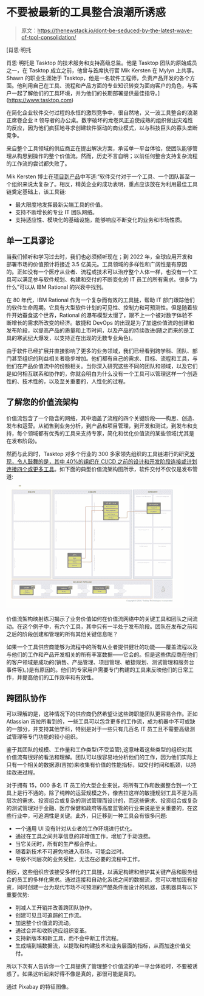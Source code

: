 # 不要被最新的工具整合浪潮所诱惑

> 原文：<https://thenewstack.io/dont-be-seduced-by-the-latest-wave-of-tool-consolidation/>

[](https://www.tasktop.com)

 [肖恩·明托

肖恩·明托是 Tasktop 的技术服务和支持高级总监。他是 Tasktop 团队的原始成员之一，在 Tasktop 成立之前，他曾与首席执行官 Mik Kersten 在 Mylyn 上共事。Shawn 的职业生涯始于 Tasktop，他是一名软件工程师，负责产品开发的各个方面。他利用自己在工具、流程和产品方面的专业知识转变为面向客户的角色，与客户一起了解他们的工具环境，并为他们的长期部署提供最佳指导。](https://www.tasktop.com) [](https://www.tasktop.com)

在简化企业软件交付过程的永恒的激烈竞争中，很自然地，又一波工具整合的浪潮正席卷企业 it 领导者的办公桌。数字破坏的龙卷风正迫使成熟的组织做出灾难性的反应，因为他们疯狂地寻求创建软件驱动的商业模式，以与科技巨头的寡头垄断竞争。

来自整个工具领域的供应商正在提出解决方案，承诺单一平台体验，使团队能够管理从构思到操作的整个价值流。然而，历史不言自明；以前任何整合支持复杂流程的工作流的尝试都失败了。

Mik Kersten 博士在[项目到产品](http://projecttoproduct.org/)中写道:“软件交付对于一个工具、一个团队甚至一个组织来说太复杂了。相反，精英企业的成功表明，重点应该放在为利用最佳工具链奠定基础上，该工具链:

*   最大限度地发挥最新尖端工具的价值。
*   支持不断增长的专业 IT 团队网络。
*   支持适应性、模块化的基础设施，能够响应不断变化的业务和市场性质。

## 单一工具谬论

当我们倾听和学习过去时，我们也必须倾听现在；到 2022 年，全球应用开发和部署市场的价值预计将接近 3.5 亿美元。工具领域的多样性和广阔性是有原因的。正如没有一个医疗从业者、流程或技术可以治疗整个人体一样，也没有一个工具可以满足参与软件规划、构建和交付的不断变化的 IT 员工的所有需求。很多“为什么”可以从 IBM Rational 的兴衰中找到。

在 80 年代，IBM Rational 作为一个复杂而有效的工具链，帮助 IT 部门跟踪他们的软件生命周期。它具有大型软件计划的可见性、控制力和可预测性。但是随着软件开始蚕食这个世界，Rational 的瀑布模型太慢了，跟不上一个被对数字体验不断增长的需求所改变的经济。敏捷和 DevOps 的出现是为了加速价值流的创建和发布阶段，以提高产品的质量和上市时间，以及产品的持续改进(随之而来的是工具的寒武纪大爆发，以支持正在出现的无数专业角色)。

由于软件已经扩展并直接影响了更多的业务领域，我们已经看到跨学科、团队、部门甚至组织的利益相关者稳步增加。他们都有自己的需求、目标、流程和工具，与他们在产品价值流中的份额相关。当你深入研究这些不同的团队和领域，以及它们是如何相互联系和协作的，你就会明白为什么没有一个工具可以管理这样一个创造性的、技术性的，以及至关重要的，人性化的过程。

## 了解您的价值流架构

价值流包含了一个隐含的网络，其中涵盖了流程的四个关键阶段——构思、创造、发布和运营。从销售到业务分析，到产品和项目管理，到开发和测试，到发布和支持，每个领域都有优秀的工具来支持专家，简化和优化价值流的某些领域(尤其是在发布阶段)。

然而与此同时，Tasktop 对多个行业的 300 多家领先组织的工具链进行的研究[发现，令人鼓舞的是，其中 40%的组织在 CI/CD 之前的设计和开发阶段连接或计划连接四个或更多工具](https://www.tasktop.com/press-releases/tasktop-research-largest-enterprises-now-extending-devops-process-automation-beyond)。如下面的典型价值流架构图所示，软件交付不仅仅是发布管道:

![](img/38a2dd50a3730429aef30ca73b66d9d0.png)

价值流架构映射练习揭示了业务价值如何在价值流网络中的关键工具和团队之间流动。在这个例子中，有六个工具，其中只有一半处于发布阶段。团队在发布之前和之后的阶段创建和管理的所有其他关键信息呢？

如果一个工具供应商能够为流程中的所有从业者提供健壮的功能——覆盖流程以及与他们的工作和产品开发相关的所有丰富数据——它会的。但是这些供应商在他们的客户领域是成功的(销售、产品管理、项目管理、敏捷规划、测试管理和服务台事件等)。)是有原因的。他们的专家用户需要专门构建的工具来反映他们的日常工作，并提高他们的工作效率和有效性。

## 跨团队协作

可以理解的是，这种情况下的供应商仍然希望让这些跨职能团队更容易合作。正如 Atlassian 吉拉所看到的，一些工具可以包含更多的工作流，成为机器中不可或缺的一部分，并支持其他学科，特别是对于一些只有几百名 IT 员工且不需要高级测试管理等专门功能的较小组织。

鉴于其团队的规模、工作量和工作类型(不受监管),这意味着这些类型的组织对其价值流有很好的看法和理解。团队可以很容易地分析他们的工作，因为他们实际上只有一个相关的数据源(吉拉)来收集有价值的性能指标，如交付时间和瓶颈，以持续改进过程。

对于拥有 15，000 多名 IT 员工的大型企业来说，将所有工作和数据整合到一个工具上是行不通的。除了纯粹的运营规模之外，像吉拉这样的敏捷规划工具不是为高层次的需求、投资组合或复杂的测试管理而设计的，而这些需求、投资组合或复杂的测试管理对于金融、医疗保健和政府等高度监管的行业来说是至关重要的，在这些行业中，可追溯性是关键。此外，只迁移到一种工具会有很多问题:

*   一个通用 UI 没有针对从业者的工作环境进行优化。
*   通过在工具之间共享信息的非增值工作，增加了手动浪费。
*   当它关闭时，所有的生产都会停止。
*   随着新技术不可避免地进入市场，可能会过时。
*   导致不同层次的业务受挫，无法在必要的流程中工作。

相反，这些组织应该接受多样化的工具链，以满足构建和维护其关键产品和服务组合的员工的多样化需求。通过连接和自动化系统之间的数据流，您可以增加现有投资，同时创建一台为现代市场不可预测的严酷条件而设计的机器，该机器具有以下重要优势:

*   削减人工开销并改善跨团队协作。
*   创建可见且可追踪的工作流。
*   加速整个价值流的流动。
*   通过合并和收购适应组织变革。
*   支持新版本和新工具，而不会中断工作流程。
*   生成端到端数据流，以提取和构建技术和业务层面的指标，从而加速价值交付。

所以下次有人告诉你一个工具提供了管理整个价值流的单一平台体验时，不要被诱惑了。如果这听起来好得不像是真的，那很可能是真的。

通过 Pixabay 的特征图像。

<svg xmlns:xlink="http://www.w3.org/1999/xlink" viewBox="0 0 68 31" version="1.1"><title>Group</title> <desc>Created with Sketch.</desc></svg>